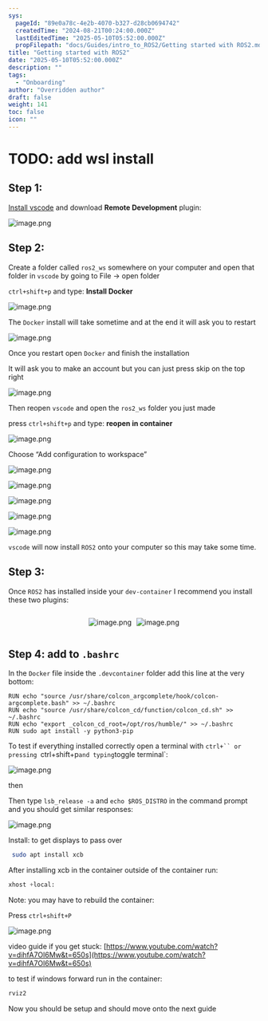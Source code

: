 ```yaml
---
sys:
  pageId: "89e0a78c-4e2b-4070-b327-d28cb0694742"
  createdTime: "2024-08-21T00:24:00.000Z"
  lastEditedTime: "2025-05-10T05:52:00.000Z"
  propFilepath: "docs/Guides/intro_to_ROS2/Getting started with ROS2.md"
title: "Getting started with ROS2"
date: "2025-05-10T05:52:00.000Z"
description: ""
tags:
  - "Onboarding"
author: "Overridden author"
draft: false
weight: 141
toc: false
icon: ""
---
```


# TODO: add wsl install

## Step 1:

[Install vscode](https://code.visualstudio.com/download) and download **Remote Development** plugin:

![image.png](https://prod-files-secure.s3.us-west-2.amazonaws.com/d518164a-d88e-44d1-a4ee-3adb3bd8bce0/efb52993-1881-4a40-b95e-6f020334f022/image.png?X-Amz-Algorithm=AWS4-HMAC-SHA256&X-Amz-Content-Sha256=UNSIGNED-PAYLOAD&X-Amz-Credential=ASIAZI2LB466SPQIHMZJ%2F20250702%2Fus-west-2%2Fs3%2Faws4_request&X-Amz-Date=20250702T230903Z&X-Amz-Expires=3600&X-Amz-Security-Token=IQoJb3JpZ2luX2VjEP3%2F%2F%2F%2F%2F%2F%2F%2F%2F%2FwEaCXVzLXdlc3QtMiJHMEUCIQCiLaByqSQLAOkqzPlOkKSaAQGAdgFqI8t5P7aVAU328QIgX9sxRgY8ykkHtK2JgulotuwudNmkk7wHRc4Rn81JrpIqiAQI9v%2F%2F%2F%2F%2F%2F%2F%2F%2F%2FARAAGgw2Mzc0MjMxODM4MDUiDPX7xkCTMTBl0ucIOCrcA%2BoboekedZJWyPGLNvsNIAmnBHmpF730uqmwU87%2BlyzrSqr%2FtRvDBtuhwVh9wy59gQFevZoJ%2BxceMMhdoqBIHrbzQuKrxJ4Ww%2FgaIB2408M5SNcQqm9jtmEVP8LeQ5oVXpUdJyu9EtzbiYZ%2FD%2BLWAHa2sJ2q%2BGC%2FhNjJ1g9RRnxMmiqeIPehf3xDNBNgqQ7uPc5a2WuqMZGuEpKRznRPX2OjTh8PsZdJNfkCcdwXaGPvGOgNV4sjkHbGf0CTviI7udhk2g8N1YnMOfe0d%2Btac6vW9dyr4wKQumcs7ep5to6cGtbxmI7ao7aJhTsgPdrIFHalj0jo2TfcItWNEf2LIw1bb%2Bv3tO0KKKJuYiHBdAh%2BiiUu8jj0KYxOqzHKQTQZuBWyIsSwm3TiP%2BkcKBlKAiWs268AEwLYDblkzFsMNKcRmjvjna67GH6k7pdITpq3OFZ9A%2FFPhFIjlEEsWy2QG3y8gvW8lL7tTd6%2FoVMFCJ1467VWIWYKKhePre1yJEKrAi4HNz%2FT1rUxhFZaRMr1TYTFFkPYFEUwYiq%2FkS5So8FOaxXO%2FZ9UnmxNX%2Bi%2BWz9u51RjFvMNo836SFM1ObZwO9YtGh%2BRZeUvtSxSU85DH%2BMcFtmASJVgFsLNQQ8vMPO8lsMGOqUBdVg48%2FgMOS1DNBseaqYnW9BO8YZ%2BD4IL1XxCgO20%2FchQClq%2FJ3KyGEjag2u4S32NqJD5%2FYiCbzhFNR30lJIbUud5LDgdPhQwRZSshbTI0jwIBFPsa5cyJf28aN7OKlmz1jOcVS6BfohIexVDvpZtzfst17tHnvkqven3L7s3ym%2Fj0P%2B5vOEDdZKeKx3DV97QvYg60enyj%2FeoLu95vviXTGjLvFlc&X-Amz-Signature=74ba28a53a8d6870fde566eaea9d54aed25cce09d0fd9a7ec5adcd673bc63d68&X-Amz-SignedHeaders=host&x-amz-checksum-mode=ENABLED&x-id=GetObject)

## Step 2:

Create a folder called `ros2_ws` somewhere on your computer and open that folder in `vscode` by going to File → open folder 

`ctrl+shift+p` and type: **Install Docker**

![image.png](https://prod-files-secure.s3.us-west-2.amazonaws.com/d518164a-d88e-44d1-a4ee-3adb3bd8bce0/2269dc0e-1cd5-47ff-bceb-c04ad9b2eab0/image.png?X-Amz-Algorithm=AWS4-HMAC-SHA256&X-Amz-Content-Sha256=UNSIGNED-PAYLOAD&X-Amz-Credential=ASIAZI2LB466SPQIHMZJ%2F20250702%2Fus-west-2%2Fs3%2Faws4_request&X-Amz-Date=20250702T230903Z&X-Amz-Expires=3600&X-Amz-Security-Token=IQoJb3JpZ2luX2VjEP3%2F%2F%2F%2F%2F%2F%2F%2F%2F%2FwEaCXVzLXdlc3QtMiJHMEUCIQCiLaByqSQLAOkqzPlOkKSaAQGAdgFqI8t5P7aVAU328QIgX9sxRgY8ykkHtK2JgulotuwudNmkk7wHRc4Rn81JrpIqiAQI9v%2F%2F%2F%2F%2F%2F%2F%2F%2F%2FARAAGgw2Mzc0MjMxODM4MDUiDPX7xkCTMTBl0ucIOCrcA%2BoboekedZJWyPGLNvsNIAmnBHmpF730uqmwU87%2BlyzrSqr%2FtRvDBtuhwVh9wy59gQFevZoJ%2BxceMMhdoqBIHrbzQuKrxJ4Ww%2FgaIB2408M5SNcQqm9jtmEVP8LeQ5oVXpUdJyu9EtzbiYZ%2FD%2BLWAHa2sJ2q%2BGC%2FhNjJ1g9RRnxMmiqeIPehf3xDNBNgqQ7uPc5a2WuqMZGuEpKRznRPX2OjTh8PsZdJNfkCcdwXaGPvGOgNV4sjkHbGf0CTviI7udhk2g8N1YnMOfe0d%2Btac6vW9dyr4wKQumcs7ep5to6cGtbxmI7ao7aJhTsgPdrIFHalj0jo2TfcItWNEf2LIw1bb%2Bv3tO0KKKJuYiHBdAh%2BiiUu8jj0KYxOqzHKQTQZuBWyIsSwm3TiP%2BkcKBlKAiWs268AEwLYDblkzFsMNKcRmjvjna67GH6k7pdITpq3OFZ9A%2FFPhFIjlEEsWy2QG3y8gvW8lL7tTd6%2FoVMFCJ1467VWIWYKKhePre1yJEKrAi4HNz%2FT1rUxhFZaRMr1TYTFFkPYFEUwYiq%2FkS5So8FOaxXO%2FZ9UnmxNX%2Bi%2BWz9u51RjFvMNo836SFM1ObZwO9YtGh%2BRZeUvtSxSU85DH%2BMcFtmASJVgFsLNQQ8vMPO8lsMGOqUBdVg48%2FgMOS1DNBseaqYnW9BO8YZ%2BD4IL1XxCgO20%2FchQClq%2FJ3KyGEjag2u4S32NqJD5%2FYiCbzhFNR30lJIbUud5LDgdPhQwRZSshbTI0jwIBFPsa5cyJf28aN7OKlmz1jOcVS6BfohIexVDvpZtzfst17tHnvkqven3L7s3ym%2Fj0P%2B5vOEDdZKeKx3DV97QvYg60enyj%2FeoLu95vviXTGjLvFlc&X-Amz-Signature=5e1793ba45b39ee1d66a63649d964dea1ed7272cf6f462d718c2fcf9cc328a7f&X-Amz-SignedHeaders=host&x-amz-checksum-mode=ENABLED&x-id=GetObject)

The `Docker` install will take sometime and at the end it will ask you to restart

![image.png](https://prod-files-secure.s3.us-west-2.amazonaws.com/d518164a-d88e-44d1-a4ee-3adb3bd8bce0/ed233f78-be33-4b1f-b89c-9c346c0e961e/image.png?X-Amz-Algorithm=AWS4-HMAC-SHA256&X-Amz-Content-Sha256=UNSIGNED-PAYLOAD&X-Amz-Credential=ASIAZI2LB466SPQIHMZJ%2F20250702%2Fus-west-2%2Fs3%2Faws4_request&X-Amz-Date=20250702T230903Z&X-Amz-Expires=3600&X-Amz-Security-Token=IQoJb3JpZ2luX2VjEP3%2F%2F%2F%2F%2F%2F%2F%2F%2F%2FwEaCXVzLXdlc3QtMiJHMEUCIQCiLaByqSQLAOkqzPlOkKSaAQGAdgFqI8t5P7aVAU328QIgX9sxRgY8ykkHtK2JgulotuwudNmkk7wHRc4Rn81JrpIqiAQI9v%2F%2F%2F%2F%2F%2F%2F%2F%2F%2FARAAGgw2Mzc0MjMxODM4MDUiDPX7xkCTMTBl0ucIOCrcA%2BoboekedZJWyPGLNvsNIAmnBHmpF730uqmwU87%2BlyzrSqr%2FtRvDBtuhwVh9wy59gQFevZoJ%2BxceMMhdoqBIHrbzQuKrxJ4Ww%2FgaIB2408M5SNcQqm9jtmEVP8LeQ5oVXpUdJyu9EtzbiYZ%2FD%2BLWAHa2sJ2q%2BGC%2FhNjJ1g9RRnxMmiqeIPehf3xDNBNgqQ7uPc5a2WuqMZGuEpKRznRPX2OjTh8PsZdJNfkCcdwXaGPvGOgNV4sjkHbGf0CTviI7udhk2g8N1YnMOfe0d%2Btac6vW9dyr4wKQumcs7ep5to6cGtbxmI7ao7aJhTsgPdrIFHalj0jo2TfcItWNEf2LIw1bb%2Bv3tO0KKKJuYiHBdAh%2BiiUu8jj0KYxOqzHKQTQZuBWyIsSwm3TiP%2BkcKBlKAiWs268AEwLYDblkzFsMNKcRmjvjna67GH6k7pdITpq3OFZ9A%2FFPhFIjlEEsWy2QG3y8gvW8lL7tTd6%2FoVMFCJ1467VWIWYKKhePre1yJEKrAi4HNz%2FT1rUxhFZaRMr1TYTFFkPYFEUwYiq%2FkS5So8FOaxXO%2FZ9UnmxNX%2Bi%2BWz9u51RjFvMNo836SFM1ObZwO9YtGh%2BRZeUvtSxSU85DH%2BMcFtmASJVgFsLNQQ8vMPO8lsMGOqUBdVg48%2FgMOS1DNBseaqYnW9BO8YZ%2BD4IL1XxCgO20%2FchQClq%2FJ3KyGEjag2u4S32NqJD5%2FYiCbzhFNR30lJIbUud5LDgdPhQwRZSshbTI0jwIBFPsa5cyJf28aN7OKlmz1jOcVS6BfohIexVDvpZtzfst17tHnvkqven3L7s3ym%2Fj0P%2B5vOEDdZKeKx3DV97QvYg60enyj%2FeoLu95vviXTGjLvFlc&X-Amz-Signature=6cce6259daea537f5c097281dc2c5fbbac829f1ef38fc665e289a60aa18e7a36&X-Amz-SignedHeaders=host&x-amz-checksum-mode=ENABLED&x-id=GetObject)

Once you restart open `Docker` and finish the installation

It will ask you to make an account but you can just press skip on the top right

![image.png](https://prod-files-secure.s3.us-west-2.amazonaws.com/d518164a-d88e-44d1-a4ee-3adb3bd8bce0/21010ad9-1659-4fd9-9f59-9932a09b2a3d/image.png?X-Amz-Algorithm=AWS4-HMAC-SHA256&X-Amz-Content-Sha256=UNSIGNED-PAYLOAD&X-Amz-Credential=ASIAZI2LB466SPQIHMZJ%2F20250702%2Fus-west-2%2Fs3%2Faws4_request&X-Amz-Date=20250702T230903Z&X-Amz-Expires=3600&X-Amz-Security-Token=IQoJb3JpZ2luX2VjEP3%2F%2F%2F%2F%2F%2F%2F%2F%2F%2FwEaCXVzLXdlc3QtMiJHMEUCIQCiLaByqSQLAOkqzPlOkKSaAQGAdgFqI8t5P7aVAU328QIgX9sxRgY8ykkHtK2JgulotuwudNmkk7wHRc4Rn81JrpIqiAQI9v%2F%2F%2F%2F%2F%2F%2F%2F%2F%2FARAAGgw2Mzc0MjMxODM4MDUiDPX7xkCTMTBl0ucIOCrcA%2BoboekedZJWyPGLNvsNIAmnBHmpF730uqmwU87%2BlyzrSqr%2FtRvDBtuhwVh9wy59gQFevZoJ%2BxceMMhdoqBIHrbzQuKrxJ4Ww%2FgaIB2408M5SNcQqm9jtmEVP8LeQ5oVXpUdJyu9EtzbiYZ%2FD%2BLWAHa2sJ2q%2BGC%2FhNjJ1g9RRnxMmiqeIPehf3xDNBNgqQ7uPc5a2WuqMZGuEpKRznRPX2OjTh8PsZdJNfkCcdwXaGPvGOgNV4sjkHbGf0CTviI7udhk2g8N1YnMOfe0d%2Btac6vW9dyr4wKQumcs7ep5to6cGtbxmI7ao7aJhTsgPdrIFHalj0jo2TfcItWNEf2LIw1bb%2Bv3tO0KKKJuYiHBdAh%2BiiUu8jj0KYxOqzHKQTQZuBWyIsSwm3TiP%2BkcKBlKAiWs268AEwLYDblkzFsMNKcRmjvjna67GH6k7pdITpq3OFZ9A%2FFPhFIjlEEsWy2QG3y8gvW8lL7tTd6%2FoVMFCJ1467VWIWYKKhePre1yJEKrAi4HNz%2FT1rUxhFZaRMr1TYTFFkPYFEUwYiq%2FkS5So8FOaxXO%2FZ9UnmxNX%2Bi%2BWz9u51RjFvMNo836SFM1ObZwO9YtGh%2BRZeUvtSxSU85DH%2BMcFtmASJVgFsLNQQ8vMPO8lsMGOqUBdVg48%2FgMOS1DNBseaqYnW9BO8YZ%2BD4IL1XxCgO20%2FchQClq%2FJ3KyGEjag2u4S32NqJD5%2FYiCbzhFNR30lJIbUud5LDgdPhQwRZSshbTI0jwIBFPsa5cyJf28aN7OKlmz1jOcVS6BfohIexVDvpZtzfst17tHnvkqven3L7s3ym%2Fj0P%2B5vOEDdZKeKx3DV97QvYg60enyj%2FeoLu95vviXTGjLvFlc&X-Amz-Signature=53f374a63b49c822f635e4bc06e2e0f585b66428ca4acd925e523c02d86e0bc1&X-Amz-SignedHeaders=host&x-amz-checksum-mode=ENABLED&x-id=GetObject)

Then reopen `vscode` and open the `ros2_ws` folder you just made

press `ctrl+shift+p` and type: **reopen in container**

![image.png](https://prod-files-secure.s3.us-west-2.amazonaws.com/d518164a-d88e-44d1-a4ee-3adb3bd8bce0/4e93b8c2-41ad-488c-8095-c74205196118/image.png?X-Amz-Algorithm=AWS4-HMAC-SHA256&X-Amz-Content-Sha256=UNSIGNED-PAYLOAD&X-Amz-Credential=ASIAZI2LB466SPQIHMZJ%2F20250702%2Fus-west-2%2Fs3%2Faws4_request&X-Amz-Date=20250702T230903Z&X-Amz-Expires=3600&X-Amz-Security-Token=IQoJb3JpZ2luX2VjEP3%2F%2F%2F%2F%2F%2F%2F%2F%2F%2FwEaCXVzLXdlc3QtMiJHMEUCIQCiLaByqSQLAOkqzPlOkKSaAQGAdgFqI8t5P7aVAU328QIgX9sxRgY8ykkHtK2JgulotuwudNmkk7wHRc4Rn81JrpIqiAQI9v%2F%2F%2F%2F%2F%2F%2F%2F%2F%2FARAAGgw2Mzc0MjMxODM4MDUiDPX7xkCTMTBl0ucIOCrcA%2BoboekedZJWyPGLNvsNIAmnBHmpF730uqmwU87%2BlyzrSqr%2FtRvDBtuhwVh9wy59gQFevZoJ%2BxceMMhdoqBIHrbzQuKrxJ4Ww%2FgaIB2408M5SNcQqm9jtmEVP8LeQ5oVXpUdJyu9EtzbiYZ%2FD%2BLWAHa2sJ2q%2BGC%2FhNjJ1g9RRnxMmiqeIPehf3xDNBNgqQ7uPc5a2WuqMZGuEpKRznRPX2OjTh8PsZdJNfkCcdwXaGPvGOgNV4sjkHbGf0CTviI7udhk2g8N1YnMOfe0d%2Btac6vW9dyr4wKQumcs7ep5to6cGtbxmI7ao7aJhTsgPdrIFHalj0jo2TfcItWNEf2LIw1bb%2Bv3tO0KKKJuYiHBdAh%2BiiUu8jj0KYxOqzHKQTQZuBWyIsSwm3TiP%2BkcKBlKAiWs268AEwLYDblkzFsMNKcRmjvjna67GH6k7pdITpq3OFZ9A%2FFPhFIjlEEsWy2QG3y8gvW8lL7tTd6%2FoVMFCJ1467VWIWYKKhePre1yJEKrAi4HNz%2FT1rUxhFZaRMr1TYTFFkPYFEUwYiq%2FkS5So8FOaxXO%2FZ9UnmxNX%2Bi%2BWz9u51RjFvMNo836SFM1ObZwO9YtGh%2BRZeUvtSxSU85DH%2BMcFtmASJVgFsLNQQ8vMPO8lsMGOqUBdVg48%2FgMOS1DNBseaqYnW9BO8YZ%2BD4IL1XxCgO20%2FchQClq%2FJ3KyGEjag2u4S32NqJD5%2FYiCbzhFNR30lJIbUud5LDgdPhQwRZSshbTI0jwIBFPsa5cyJf28aN7OKlmz1jOcVS6BfohIexVDvpZtzfst17tHnvkqven3L7s3ym%2Fj0P%2B5vOEDdZKeKx3DV97QvYg60enyj%2FeoLu95vviXTGjLvFlc&X-Amz-Signature=618159db7f341c2c8971c1a8ce5b3133937ef1a34384c747a60482f128f99153&X-Amz-SignedHeaders=host&x-amz-checksum-mode=ENABLED&x-id=GetObject)

Choose “Add configuration to workspace”

![image.png](https://prod-files-secure.s3.us-west-2.amazonaws.com/d518164a-d88e-44d1-a4ee-3adb3bd8bce0/9560b282-5060-4989-ba37-97e7b2c22476/image.png?X-Amz-Algorithm=AWS4-HMAC-SHA256&X-Amz-Content-Sha256=UNSIGNED-PAYLOAD&X-Amz-Credential=ASIAZI2LB466SPQIHMZJ%2F20250702%2Fus-west-2%2Fs3%2Faws4_request&X-Amz-Date=20250702T230903Z&X-Amz-Expires=3600&X-Amz-Security-Token=IQoJb3JpZ2luX2VjEP3%2F%2F%2F%2F%2F%2F%2F%2F%2F%2FwEaCXVzLXdlc3QtMiJHMEUCIQCiLaByqSQLAOkqzPlOkKSaAQGAdgFqI8t5P7aVAU328QIgX9sxRgY8ykkHtK2JgulotuwudNmkk7wHRc4Rn81JrpIqiAQI9v%2F%2F%2F%2F%2F%2F%2F%2F%2F%2FARAAGgw2Mzc0MjMxODM4MDUiDPX7xkCTMTBl0ucIOCrcA%2BoboekedZJWyPGLNvsNIAmnBHmpF730uqmwU87%2BlyzrSqr%2FtRvDBtuhwVh9wy59gQFevZoJ%2BxceMMhdoqBIHrbzQuKrxJ4Ww%2FgaIB2408M5SNcQqm9jtmEVP8LeQ5oVXpUdJyu9EtzbiYZ%2FD%2BLWAHa2sJ2q%2BGC%2FhNjJ1g9RRnxMmiqeIPehf3xDNBNgqQ7uPc5a2WuqMZGuEpKRznRPX2OjTh8PsZdJNfkCcdwXaGPvGOgNV4sjkHbGf0CTviI7udhk2g8N1YnMOfe0d%2Btac6vW9dyr4wKQumcs7ep5to6cGtbxmI7ao7aJhTsgPdrIFHalj0jo2TfcItWNEf2LIw1bb%2Bv3tO0KKKJuYiHBdAh%2BiiUu8jj0KYxOqzHKQTQZuBWyIsSwm3TiP%2BkcKBlKAiWs268AEwLYDblkzFsMNKcRmjvjna67GH6k7pdITpq3OFZ9A%2FFPhFIjlEEsWy2QG3y8gvW8lL7tTd6%2FoVMFCJ1467VWIWYKKhePre1yJEKrAi4HNz%2FT1rUxhFZaRMr1TYTFFkPYFEUwYiq%2FkS5So8FOaxXO%2FZ9UnmxNX%2Bi%2BWz9u51RjFvMNo836SFM1ObZwO9YtGh%2BRZeUvtSxSU85DH%2BMcFtmASJVgFsLNQQ8vMPO8lsMGOqUBdVg48%2FgMOS1DNBseaqYnW9BO8YZ%2BD4IL1XxCgO20%2FchQClq%2FJ3KyGEjag2u4S32NqJD5%2FYiCbzhFNR30lJIbUud5LDgdPhQwRZSshbTI0jwIBFPsa5cyJf28aN7OKlmz1jOcVS6BfohIexVDvpZtzfst17tHnvkqven3L7s3ym%2Fj0P%2B5vOEDdZKeKx3DV97QvYg60enyj%2FeoLu95vviXTGjLvFlc&X-Amz-Signature=7291609a49be503fb8e0a5c8187db3b11ee04d071ca8d73a06af7cf6ab86147b&X-Amz-SignedHeaders=host&x-amz-checksum-mode=ENABLED&x-id=GetObject)

![image.png](https://prod-files-secure.s3.us-west-2.amazonaws.com/d518164a-d88e-44d1-a4ee-3adb3bd8bce0/2ee63f81-886b-48e8-a553-dc6e5eac99e4/image.png?X-Amz-Algorithm=AWS4-HMAC-SHA256&X-Amz-Content-Sha256=UNSIGNED-PAYLOAD&X-Amz-Credential=ASIAZI2LB466SPQIHMZJ%2F20250702%2Fus-west-2%2Fs3%2Faws4_request&X-Amz-Date=20250702T230903Z&X-Amz-Expires=3600&X-Amz-Security-Token=IQoJb3JpZ2luX2VjEP3%2F%2F%2F%2F%2F%2F%2F%2F%2F%2FwEaCXVzLXdlc3QtMiJHMEUCIQCiLaByqSQLAOkqzPlOkKSaAQGAdgFqI8t5P7aVAU328QIgX9sxRgY8ykkHtK2JgulotuwudNmkk7wHRc4Rn81JrpIqiAQI9v%2F%2F%2F%2F%2F%2F%2F%2F%2F%2FARAAGgw2Mzc0MjMxODM4MDUiDPX7xkCTMTBl0ucIOCrcA%2BoboekedZJWyPGLNvsNIAmnBHmpF730uqmwU87%2BlyzrSqr%2FtRvDBtuhwVh9wy59gQFevZoJ%2BxceMMhdoqBIHrbzQuKrxJ4Ww%2FgaIB2408M5SNcQqm9jtmEVP8LeQ5oVXpUdJyu9EtzbiYZ%2FD%2BLWAHa2sJ2q%2BGC%2FhNjJ1g9RRnxMmiqeIPehf3xDNBNgqQ7uPc5a2WuqMZGuEpKRznRPX2OjTh8PsZdJNfkCcdwXaGPvGOgNV4sjkHbGf0CTviI7udhk2g8N1YnMOfe0d%2Btac6vW9dyr4wKQumcs7ep5to6cGtbxmI7ao7aJhTsgPdrIFHalj0jo2TfcItWNEf2LIw1bb%2Bv3tO0KKKJuYiHBdAh%2BiiUu8jj0KYxOqzHKQTQZuBWyIsSwm3TiP%2BkcKBlKAiWs268AEwLYDblkzFsMNKcRmjvjna67GH6k7pdITpq3OFZ9A%2FFPhFIjlEEsWy2QG3y8gvW8lL7tTd6%2FoVMFCJ1467VWIWYKKhePre1yJEKrAi4HNz%2FT1rUxhFZaRMr1TYTFFkPYFEUwYiq%2FkS5So8FOaxXO%2FZ9UnmxNX%2Bi%2BWz9u51RjFvMNo836SFM1ObZwO9YtGh%2BRZeUvtSxSU85DH%2BMcFtmASJVgFsLNQQ8vMPO8lsMGOqUBdVg48%2FgMOS1DNBseaqYnW9BO8YZ%2BD4IL1XxCgO20%2FchQClq%2FJ3KyGEjag2u4S32NqJD5%2FYiCbzhFNR30lJIbUud5LDgdPhQwRZSshbTI0jwIBFPsa5cyJf28aN7OKlmz1jOcVS6BfohIexVDvpZtzfst17tHnvkqven3L7s3ym%2Fj0P%2B5vOEDdZKeKx3DV97QvYg60enyj%2FeoLu95vviXTGjLvFlc&X-Amz-Signature=6dcb0c852588d54c49fd96c5ae9509f49af71c5346d9e641cf70eab3ea4b4e73&X-Amz-SignedHeaders=host&x-amz-checksum-mode=ENABLED&x-id=GetObject)

![image.png](https://prod-files-secure.s3.us-west-2.amazonaws.com/d518164a-d88e-44d1-a4ee-3adb3bd8bce0/ae1580b2-b048-407e-aed9-b584224a7a04/image.png?X-Amz-Algorithm=AWS4-HMAC-SHA256&X-Amz-Content-Sha256=UNSIGNED-PAYLOAD&X-Amz-Credential=ASIAZI2LB466SPQIHMZJ%2F20250702%2Fus-west-2%2Fs3%2Faws4_request&X-Amz-Date=20250702T230903Z&X-Amz-Expires=3600&X-Amz-Security-Token=IQoJb3JpZ2luX2VjEP3%2F%2F%2F%2F%2F%2F%2F%2F%2F%2FwEaCXVzLXdlc3QtMiJHMEUCIQCiLaByqSQLAOkqzPlOkKSaAQGAdgFqI8t5P7aVAU328QIgX9sxRgY8ykkHtK2JgulotuwudNmkk7wHRc4Rn81JrpIqiAQI9v%2F%2F%2F%2F%2F%2F%2F%2F%2F%2FARAAGgw2Mzc0MjMxODM4MDUiDPX7xkCTMTBl0ucIOCrcA%2BoboekedZJWyPGLNvsNIAmnBHmpF730uqmwU87%2BlyzrSqr%2FtRvDBtuhwVh9wy59gQFevZoJ%2BxceMMhdoqBIHrbzQuKrxJ4Ww%2FgaIB2408M5SNcQqm9jtmEVP8LeQ5oVXpUdJyu9EtzbiYZ%2FD%2BLWAHa2sJ2q%2BGC%2FhNjJ1g9RRnxMmiqeIPehf3xDNBNgqQ7uPc5a2WuqMZGuEpKRznRPX2OjTh8PsZdJNfkCcdwXaGPvGOgNV4sjkHbGf0CTviI7udhk2g8N1YnMOfe0d%2Btac6vW9dyr4wKQumcs7ep5to6cGtbxmI7ao7aJhTsgPdrIFHalj0jo2TfcItWNEf2LIw1bb%2Bv3tO0KKKJuYiHBdAh%2BiiUu8jj0KYxOqzHKQTQZuBWyIsSwm3TiP%2BkcKBlKAiWs268AEwLYDblkzFsMNKcRmjvjna67GH6k7pdITpq3OFZ9A%2FFPhFIjlEEsWy2QG3y8gvW8lL7tTd6%2FoVMFCJ1467VWIWYKKhePre1yJEKrAi4HNz%2FT1rUxhFZaRMr1TYTFFkPYFEUwYiq%2FkS5So8FOaxXO%2FZ9UnmxNX%2Bi%2BWz9u51RjFvMNo836SFM1ObZwO9YtGh%2BRZeUvtSxSU85DH%2BMcFtmASJVgFsLNQQ8vMPO8lsMGOqUBdVg48%2FgMOS1DNBseaqYnW9BO8YZ%2BD4IL1XxCgO20%2FchQClq%2FJ3KyGEjag2u4S32NqJD5%2FYiCbzhFNR30lJIbUud5LDgdPhQwRZSshbTI0jwIBFPsa5cyJf28aN7OKlmz1jOcVS6BfohIexVDvpZtzfst17tHnvkqven3L7s3ym%2Fj0P%2B5vOEDdZKeKx3DV97QvYg60enyj%2FeoLu95vviXTGjLvFlc&X-Amz-Signature=412bf3f5f31c0f3cc19e84c0f367090b8cae2fa9f7f46f1523cbdad0635de392&X-Amz-SignedHeaders=host&x-amz-checksum-mode=ENABLED&x-id=GetObject)

![image.png](https://prod-files-secure.s3.us-west-2.amazonaws.com/d518164a-d88e-44d1-a4ee-3adb3bd8bce0/53255b28-f75e-430f-b9e3-c0ac8577e42b/image.png?X-Amz-Algorithm=AWS4-HMAC-SHA256&X-Amz-Content-Sha256=UNSIGNED-PAYLOAD&X-Amz-Credential=ASIAZI2LB466SPQIHMZJ%2F20250702%2Fus-west-2%2Fs3%2Faws4_request&X-Amz-Date=20250702T230903Z&X-Amz-Expires=3600&X-Amz-Security-Token=IQoJb3JpZ2luX2VjEP3%2F%2F%2F%2F%2F%2F%2F%2F%2F%2FwEaCXVzLXdlc3QtMiJHMEUCIQCiLaByqSQLAOkqzPlOkKSaAQGAdgFqI8t5P7aVAU328QIgX9sxRgY8ykkHtK2JgulotuwudNmkk7wHRc4Rn81JrpIqiAQI9v%2F%2F%2F%2F%2F%2F%2F%2F%2F%2FARAAGgw2Mzc0MjMxODM4MDUiDPX7xkCTMTBl0ucIOCrcA%2BoboekedZJWyPGLNvsNIAmnBHmpF730uqmwU87%2BlyzrSqr%2FtRvDBtuhwVh9wy59gQFevZoJ%2BxceMMhdoqBIHrbzQuKrxJ4Ww%2FgaIB2408M5SNcQqm9jtmEVP8LeQ5oVXpUdJyu9EtzbiYZ%2FD%2BLWAHa2sJ2q%2BGC%2FhNjJ1g9RRnxMmiqeIPehf3xDNBNgqQ7uPc5a2WuqMZGuEpKRznRPX2OjTh8PsZdJNfkCcdwXaGPvGOgNV4sjkHbGf0CTviI7udhk2g8N1YnMOfe0d%2Btac6vW9dyr4wKQumcs7ep5to6cGtbxmI7ao7aJhTsgPdrIFHalj0jo2TfcItWNEf2LIw1bb%2Bv3tO0KKKJuYiHBdAh%2BiiUu8jj0KYxOqzHKQTQZuBWyIsSwm3TiP%2BkcKBlKAiWs268AEwLYDblkzFsMNKcRmjvjna67GH6k7pdITpq3OFZ9A%2FFPhFIjlEEsWy2QG3y8gvW8lL7tTd6%2FoVMFCJ1467VWIWYKKhePre1yJEKrAi4HNz%2FT1rUxhFZaRMr1TYTFFkPYFEUwYiq%2FkS5So8FOaxXO%2FZ9UnmxNX%2Bi%2BWz9u51RjFvMNo836SFM1ObZwO9YtGh%2BRZeUvtSxSU85DH%2BMcFtmASJVgFsLNQQ8vMPO8lsMGOqUBdVg48%2FgMOS1DNBseaqYnW9BO8YZ%2BD4IL1XxCgO20%2FchQClq%2FJ3KyGEjag2u4S32NqJD5%2FYiCbzhFNR30lJIbUud5LDgdPhQwRZSshbTI0jwIBFPsa5cyJf28aN7OKlmz1jOcVS6BfohIexVDvpZtzfst17tHnvkqven3L7s3ym%2Fj0P%2B5vOEDdZKeKx3DV97QvYg60enyj%2FeoLu95vviXTGjLvFlc&X-Amz-Signature=23a6c414632beef82816d9d46399c4a07e0d3d5c195fbbc62af11cfaef2d88f7&X-Amz-SignedHeaders=host&x-amz-checksum-mode=ENABLED&x-id=GetObject)

![image.png](https://prod-files-secure.s3.us-west-2.amazonaws.com/d518164a-d88e-44d1-a4ee-3adb3bd8bce0/7c562767-5af9-4ffb-97d1-327bcdf4ee00/image.png?X-Amz-Algorithm=AWS4-HMAC-SHA256&X-Amz-Content-Sha256=UNSIGNED-PAYLOAD&X-Amz-Credential=ASIAZI2LB466SPQIHMZJ%2F20250702%2Fus-west-2%2Fs3%2Faws4_request&X-Amz-Date=20250702T230903Z&X-Amz-Expires=3600&X-Amz-Security-Token=IQoJb3JpZ2luX2VjEP3%2F%2F%2F%2F%2F%2F%2F%2F%2F%2FwEaCXVzLXdlc3QtMiJHMEUCIQCiLaByqSQLAOkqzPlOkKSaAQGAdgFqI8t5P7aVAU328QIgX9sxRgY8ykkHtK2JgulotuwudNmkk7wHRc4Rn81JrpIqiAQI9v%2F%2F%2F%2F%2F%2F%2F%2F%2F%2FARAAGgw2Mzc0MjMxODM4MDUiDPX7xkCTMTBl0ucIOCrcA%2BoboekedZJWyPGLNvsNIAmnBHmpF730uqmwU87%2BlyzrSqr%2FtRvDBtuhwVh9wy59gQFevZoJ%2BxceMMhdoqBIHrbzQuKrxJ4Ww%2FgaIB2408M5SNcQqm9jtmEVP8LeQ5oVXpUdJyu9EtzbiYZ%2FD%2BLWAHa2sJ2q%2BGC%2FhNjJ1g9RRnxMmiqeIPehf3xDNBNgqQ7uPc5a2WuqMZGuEpKRznRPX2OjTh8PsZdJNfkCcdwXaGPvGOgNV4sjkHbGf0CTviI7udhk2g8N1YnMOfe0d%2Btac6vW9dyr4wKQumcs7ep5to6cGtbxmI7ao7aJhTsgPdrIFHalj0jo2TfcItWNEf2LIw1bb%2Bv3tO0KKKJuYiHBdAh%2BiiUu8jj0KYxOqzHKQTQZuBWyIsSwm3TiP%2BkcKBlKAiWs268AEwLYDblkzFsMNKcRmjvjna67GH6k7pdITpq3OFZ9A%2FFPhFIjlEEsWy2QG3y8gvW8lL7tTd6%2FoVMFCJ1467VWIWYKKhePre1yJEKrAi4HNz%2FT1rUxhFZaRMr1TYTFFkPYFEUwYiq%2FkS5So8FOaxXO%2FZ9UnmxNX%2Bi%2BWz9u51RjFvMNo836SFM1ObZwO9YtGh%2BRZeUvtSxSU85DH%2BMcFtmASJVgFsLNQQ8vMPO8lsMGOqUBdVg48%2FgMOS1DNBseaqYnW9BO8YZ%2BD4IL1XxCgO20%2FchQClq%2FJ3KyGEjag2u4S32NqJD5%2FYiCbzhFNR30lJIbUud5LDgdPhQwRZSshbTI0jwIBFPsa5cyJf28aN7OKlmz1jOcVS6BfohIexVDvpZtzfst17tHnvkqven3L7s3ym%2Fj0P%2B5vOEDdZKeKx3DV97QvYg60enyj%2FeoLu95vviXTGjLvFlc&X-Amz-Signature=ce8844daa9981a15898a639fbec6e5a2cbd3d83a0ec24b7b38e80caa70a1ef10&X-Amz-SignedHeaders=host&x-amz-checksum-mode=ENABLED&x-id=GetObject)

`vscode` will now install `ROS2` onto your computer so this may take some time.

## Step 3:

Once `ROS2` has installed inside your `dev-container` I recommend you install these two plugins:

<div style="display: flex;flex-direction: row; column-gap:10px; max-width: 630px;justify-content: center;">
<div>

![image.png](https://prod-files-secure.s3.us-west-2.amazonaws.com/d518164a-d88e-44d1-a4ee-3adb3bd8bce0/3fc3d550-5a54-4ba1-ba6b-faa01cdb7369/image.png?X-Amz-Algorithm=AWS4-HMAC-SHA256&X-Amz-Content-Sha256=UNSIGNED-PAYLOAD&X-Amz-Credential=ASIAZI2LB466VPWYMGML%2F20250702%2Fus-west-2%2Fs3%2Faws4_request&X-Amz-Date=20250702T230905Z&X-Amz-Expires=3600&X-Amz-Security-Token=IQoJb3JpZ2luX2VjEP3%2F%2F%2F%2F%2F%2F%2F%2F%2F%2FwEaCXVzLXdlc3QtMiJHMEUCIQCqsvjglrN2CMXsrnZlxJUrC8niAXssrEk0eimgnyvP3gIgGRwMe9z2IkZUHjv0Iwoo0rwQUXlxBpikd1Kl416qVm4qiAQI9v%2F%2F%2F%2F%2F%2F%2F%2F%2F%2FARAAGgw2Mzc0MjMxODM4MDUiDLtdWEGHy7Thd3Fk9SrcA7Sj%2BKobR2FRSMBb5U9YgCjMQgB5cXExQeUfqPUmuw8ttS4at9H%2BfvR5oO23UcBH9zueZZrB2s82J2laq8fh2MPXhiyxQTqf2qT5%2B2n2RnkzY6WSej3qst2rCTPzWDBWFCpzUl9zACoCylPoSG65FEbwHZ8aaPKLB4JU338dKpAj%2FekRP7lvjqN4OqO%2BqWR0HQdVjgXId2PbX6uS%2FHn4YxEZjVLDK3Tls5SlG7fHY5BI%2FvKaC8pqFrYXN3gnR%2Fpa8d8A%2FOfqZgNl4%2FmeLGF%2Bz4SpWZe8cmIvswNLqHwNV2KTkPo%2FvChI48f0GoXV%2B8RHU5SU3Xcv%2FbmQudUew0xA79M8tjL7TXYtzdZHXuoxlkZGoHvYshs9wb9CP%2BpKnqwVbzN%2FuDH6q%2BScf8%2FsUT5fWtq0c%2Bwq2gRaDvgr%2Bd40ZQWcHusadq3w8JkZzhwHa0vp6J0xFrFG3juadzFczZtNtkCtmMl5zwXBTu8MemJCwfQGxklvSZPc5cMhIEc0qxcaH%2FTJJO2SJ84AJhVEOf8UxE3bhoctzbia0jv%2Bl2WSe8pDCMgoOcbIMDV5CRmcidntdA%2B27AsPty%2Fk58wR2yzrrv6zoGCNAG%2F1vqF4Mpvb1vIsAHKhMcqVLsqzy6OVMNG9lsMGOqUBt8%2BTCFB2Y9sdU5qaIKOc%2FCCo0oMkGzpldGRfQfMNhjQcrmsjPbZ4YSOh9HG48yNnuT9tpbPmBRfnTkrkFqSoI3HLFqYKX8Up0WR%2Fnsj%2BWbQl2OF9c5bpng3wAqPM5krcrrMyA0aOmX5NMrPbXJKSC%2BdS%2Bslqcd4y9u9iCL%2B0DxFPfhB%2BVJkTkCOYYbIpMX19Dm9BCATPPUgg30%2BHme1wzaJYdu4O&X-Amz-Signature=bd355273bec408f6f905b7656cbf712ecc2a892a8489a7c2ccc614c9a4831faf&X-Amz-SignedHeaders=host&x-amz-checksum-mode=ENABLED&x-id=GetObject)

</div>
<div>

![image.png](https://prod-files-secure.s3.us-west-2.amazonaws.com/d518164a-d88e-44d1-a4ee-3adb3bd8bce0/d994cc66-13c2-4093-a5a3-f84cf4601a82/image.png?X-Amz-Algorithm=AWS4-HMAC-SHA256&X-Amz-Content-Sha256=UNSIGNED-PAYLOAD&X-Amz-Credential=ASIAZI2LB466YJIDA4NG%2F20250702%2Fus-west-2%2Fs3%2Faws4_request&X-Amz-Date=20250702T230905Z&X-Amz-Expires=3600&X-Amz-Security-Token=IQoJb3JpZ2luX2VjEP3%2F%2F%2F%2F%2F%2F%2F%2F%2F%2FwEaCXVzLXdlc3QtMiJHMEUCIQCKYoboURI57ap8T7%2FNgvHfinioTeyhyYyS%2FEQzz2ddfwIgKkWdz1fuNJmb4YnX%2FwHWcvpHDGPlJN9ilmTKEiq%2B%2F5IqiAQI9v%2F%2F%2F%2F%2F%2F%2F%2F%2F%2FARAAGgw2Mzc0MjMxODM4MDUiDNWPJg7TAGJogPa0IircA7%2BKDilNRe8R3VhnqsSgRQUiye8pDzMUUiQv%2FWTtSm0w3wfS07dsbNBnBDBrFxXf4MTSxf%2BKvR%2B7vTGznF9hFM%2FBOI8hRvkpiATYJFbeTzKnVbCQ2hGNBVOC8aeJyxjsn%2BvbJwE8RTjLIAPLYEBx5wxThSYoD8qSIFs8b7St6KhbUtPvWqLR38wq%2FgtUswvzzu4L%2F6S42IsEdm2m3Xo0QqnO71WyunyqQASFBfVMUwNRTm%2FA9blpBh74uKzBo%2F1Rps%2BwnL1yBT0%2B6N1uuYeG9fBE1Qyr0g26a645iWHy8nviGZMydSm5h%2FCPm2%2BISXBF8knLhCRqU5xIV63A4IYjEMcziU0Adwo443lad%2B74UHnO601qrE200LI5jteuJnuf00%2FXGFpF1BkZDsBIo8%2BPtYvKGy6nD7zQ%2BRs5Qaqb4%2B%2BLiRIY30pF5itkFaD4EFdJSiD34WaT2J8TjOqKg1YMfVATiYceymbsrkfKpqhPDi%2Bz8P2HRfBP4Qu1V2QsRzNm1ljQsy%2FrcpWsZsjh%2BaGqSIW9euR8Ziu5%2BA9SpYSLtsfsogfdklULzYR%2Bnbb%2Bd1OJ6U7vrIG17iZvbfMOLAZQTf0RQebPn5F4qYDay39EGpzhEJeOLHK0gzWt44iRMP28lsMGOqUBsfQRe5ND78ZT2tp9P6Qy7U4j1cySB0Yjhvyz05S3hZVgo94WZTKSHg22WUpRFOYnMg6KIiOiS%2FyLIpVDnDjVAkDCripn4U3YCeFM3pbSbOXF5%2FtHFWp8li3Ct%2F1fmBHYAqU7lpM3%2Bb18B5hEFMc9RCP4OaU7739TtHw4TP7aF1Iw5yFAth2kv189O8s8YlJa4Kk%2FUUAwJaaytbJHlS%2F9NmTLkYkW&X-Amz-Signature=d0cad3edb5a17a4895360019e19867936230fd31e234107d25a2c7b41a1bd20f&X-Amz-SignedHeaders=host&x-amz-checksum-mode=ENABLED&x-id=GetObject)

</div>
</div>

## Step 4: add to `.bashrc`

In the `Docker` file inside the `.devcontainer` folder add this line at the very bottom: 

```docker
RUN echo "source /usr/share/colcon_argcomplete/hook/colcon-argcomplete.bash" >> ~/.bashrc
RUN echo "source /usr/share/colcon_cd/function/colcon_cd.sh" >> ~/.bashrc
RUN echo "export _colcon_cd_root=/opt/ros/humble/" >> ~/.bashrc
RUN sudo apt install -y python3-pip 
```

To test if everything installed correctly open a terminal with `ctrl+`` or pressing `ctrl+shift+p` and typing `toggle terminal`:

![image.png](https://prod-files-secure.s3.us-west-2.amazonaws.com/d518164a-d88e-44d1-a4ee-3adb3bd8bce0/6a4943d8-b04e-4c02-9a58-775f3384d1a5/image.png?X-Amz-Algorithm=AWS4-HMAC-SHA256&X-Amz-Content-Sha256=UNSIGNED-PAYLOAD&X-Amz-Credential=ASIAZI2LB466SPQIHMZJ%2F20250702%2Fus-west-2%2Fs3%2Faws4_request&X-Amz-Date=20250702T230903Z&X-Amz-Expires=3600&X-Amz-Security-Token=IQoJb3JpZ2luX2VjEP3%2F%2F%2F%2F%2F%2F%2F%2F%2F%2FwEaCXVzLXdlc3QtMiJHMEUCIQCiLaByqSQLAOkqzPlOkKSaAQGAdgFqI8t5P7aVAU328QIgX9sxRgY8ykkHtK2JgulotuwudNmkk7wHRc4Rn81JrpIqiAQI9v%2F%2F%2F%2F%2F%2F%2F%2F%2F%2FARAAGgw2Mzc0MjMxODM4MDUiDPX7xkCTMTBl0ucIOCrcA%2BoboekedZJWyPGLNvsNIAmnBHmpF730uqmwU87%2BlyzrSqr%2FtRvDBtuhwVh9wy59gQFevZoJ%2BxceMMhdoqBIHrbzQuKrxJ4Ww%2FgaIB2408M5SNcQqm9jtmEVP8LeQ5oVXpUdJyu9EtzbiYZ%2FD%2BLWAHa2sJ2q%2BGC%2FhNjJ1g9RRnxMmiqeIPehf3xDNBNgqQ7uPc5a2WuqMZGuEpKRznRPX2OjTh8PsZdJNfkCcdwXaGPvGOgNV4sjkHbGf0CTviI7udhk2g8N1YnMOfe0d%2Btac6vW9dyr4wKQumcs7ep5to6cGtbxmI7ao7aJhTsgPdrIFHalj0jo2TfcItWNEf2LIw1bb%2Bv3tO0KKKJuYiHBdAh%2BiiUu8jj0KYxOqzHKQTQZuBWyIsSwm3TiP%2BkcKBlKAiWs268AEwLYDblkzFsMNKcRmjvjna67GH6k7pdITpq3OFZ9A%2FFPhFIjlEEsWy2QG3y8gvW8lL7tTd6%2FoVMFCJ1467VWIWYKKhePre1yJEKrAi4HNz%2FT1rUxhFZaRMr1TYTFFkPYFEUwYiq%2FkS5So8FOaxXO%2FZ9UnmxNX%2Bi%2BWz9u51RjFvMNo836SFM1ObZwO9YtGh%2BRZeUvtSxSU85DH%2BMcFtmASJVgFsLNQQ8vMPO8lsMGOqUBdVg48%2FgMOS1DNBseaqYnW9BO8YZ%2BD4IL1XxCgO20%2FchQClq%2FJ3KyGEjag2u4S32NqJD5%2FYiCbzhFNR30lJIbUud5LDgdPhQwRZSshbTI0jwIBFPsa5cyJf28aN7OKlmz1jOcVS6BfohIexVDvpZtzfst17tHnvkqven3L7s3ym%2Fj0P%2B5vOEDdZKeKx3DV97QvYg60enyj%2FeoLu95vviXTGjLvFlc&X-Amz-Signature=1e3680af9299c94c91b961f22a6625b1b03b0c836a4cd452a011dcf9b239c527&X-Amz-SignedHeaders=host&x-amz-checksum-mode=ENABLED&x-id=GetObject)

then 

Then type `lsb_release -a` and `echo $ROS_DISTRO` in the command prompt and you should get similar responses:

![image.png](https://prod-files-secure.s3.us-west-2.amazonaws.com/d518164a-d88e-44d1-a4ee-3adb3bd8bce0/3e635dec-a805-4e85-8b9e-d000e5b71a4e/image.png?X-Amz-Algorithm=AWS4-HMAC-SHA256&X-Amz-Content-Sha256=UNSIGNED-PAYLOAD&X-Amz-Credential=ASIAZI2LB466SPQIHMZJ%2F20250702%2Fus-west-2%2Fs3%2Faws4_request&X-Amz-Date=20250702T230903Z&X-Amz-Expires=3600&X-Amz-Security-Token=IQoJb3JpZ2luX2VjEP3%2F%2F%2F%2F%2F%2F%2F%2F%2F%2FwEaCXVzLXdlc3QtMiJHMEUCIQCiLaByqSQLAOkqzPlOkKSaAQGAdgFqI8t5P7aVAU328QIgX9sxRgY8ykkHtK2JgulotuwudNmkk7wHRc4Rn81JrpIqiAQI9v%2F%2F%2F%2F%2F%2F%2F%2F%2F%2FARAAGgw2Mzc0MjMxODM4MDUiDPX7xkCTMTBl0ucIOCrcA%2BoboekedZJWyPGLNvsNIAmnBHmpF730uqmwU87%2BlyzrSqr%2FtRvDBtuhwVh9wy59gQFevZoJ%2BxceMMhdoqBIHrbzQuKrxJ4Ww%2FgaIB2408M5SNcQqm9jtmEVP8LeQ5oVXpUdJyu9EtzbiYZ%2FD%2BLWAHa2sJ2q%2BGC%2FhNjJ1g9RRnxMmiqeIPehf3xDNBNgqQ7uPc5a2WuqMZGuEpKRznRPX2OjTh8PsZdJNfkCcdwXaGPvGOgNV4sjkHbGf0CTviI7udhk2g8N1YnMOfe0d%2Btac6vW9dyr4wKQumcs7ep5to6cGtbxmI7ao7aJhTsgPdrIFHalj0jo2TfcItWNEf2LIw1bb%2Bv3tO0KKKJuYiHBdAh%2BiiUu8jj0KYxOqzHKQTQZuBWyIsSwm3TiP%2BkcKBlKAiWs268AEwLYDblkzFsMNKcRmjvjna67GH6k7pdITpq3OFZ9A%2FFPhFIjlEEsWy2QG3y8gvW8lL7tTd6%2FoVMFCJ1467VWIWYKKhePre1yJEKrAi4HNz%2FT1rUxhFZaRMr1TYTFFkPYFEUwYiq%2FkS5So8FOaxXO%2FZ9UnmxNX%2Bi%2BWz9u51RjFvMNo836SFM1ObZwO9YtGh%2BRZeUvtSxSU85DH%2BMcFtmASJVgFsLNQQ8vMPO8lsMGOqUBdVg48%2FgMOS1DNBseaqYnW9BO8YZ%2BD4IL1XxCgO20%2FchQClq%2FJ3KyGEjag2u4S32NqJD5%2FYiCbzhFNR30lJIbUud5LDgdPhQwRZSshbTI0jwIBFPsa5cyJf28aN7OKlmz1jOcVS6BfohIexVDvpZtzfst17tHnvkqven3L7s3ym%2Fj0P%2B5vOEDdZKeKx3DV97QvYg60enyj%2FeoLu95vviXTGjLvFlc&X-Amz-Signature=e241fc856e6f56457063d75bf427d7c882c37e91ae56ae70d19b8bb44502a9ad&X-Amz-SignedHeaders=host&x-amz-checksum-mode=ENABLED&x-id=GetObject)

Install:  to get displays to pass over

```bash
 sudo apt install xcb
```

After installing xcb in the container outside of the container run:

```python
xhost +local:
```

Note: you may have to rebuild the container:

Press `ctrl+shift+P`

![image.png](https://prod-files-secure.s3.us-west-2.amazonaws.com/d518164a-d88e-44d1-a4ee-3adb3bd8bce0/6c2be660-2618-4c38-9c26-53554f7a0b7b/image.png?X-Amz-Algorithm=AWS4-HMAC-SHA256&X-Amz-Content-Sha256=UNSIGNED-PAYLOAD&X-Amz-Credential=ASIAZI2LB466SPQIHMZJ%2F20250702%2Fus-west-2%2Fs3%2Faws4_request&X-Amz-Date=20250702T230903Z&X-Amz-Expires=3600&X-Amz-Security-Token=IQoJb3JpZ2luX2VjEP3%2F%2F%2F%2F%2F%2F%2F%2F%2F%2FwEaCXVzLXdlc3QtMiJHMEUCIQCiLaByqSQLAOkqzPlOkKSaAQGAdgFqI8t5P7aVAU328QIgX9sxRgY8ykkHtK2JgulotuwudNmkk7wHRc4Rn81JrpIqiAQI9v%2F%2F%2F%2F%2F%2F%2F%2F%2F%2FARAAGgw2Mzc0MjMxODM4MDUiDPX7xkCTMTBl0ucIOCrcA%2BoboekedZJWyPGLNvsNIAmnBHmpF730uqmwU87%2BlyzrSqr%2FtRvDBtuhwVh9wy59gQFevZoJ%2BxceMMhdoqBIHrbzQuKrxJ4Ww%2FgaIB2408M5SNcQqm9jtmEVP8LeQ5oVXpUdJyu9EtzbiYZ%2FD%2BLWAHa2sJ2q%2BGC%2FhNjJ1g9RRnxMmiqeIPehf3xDNBNgqQ7uPc5a2WuqMZGuEpKRznRPX2OjTh8PsZdJNfkCcdwXaGPvGOgNV4sjkHbGf0CTviI7udhk2g8N1YnMOfe0d%2Btac6vW9dyr4wKQumcs7ep5to6cGtbxmI7ao7aJhTsgPdrIFHalj0jo2TfcItWNEf2LIw1bb%2Bv3tO0KKKJuYiHBdAh%2BiiUu8jj0KYxOqzHKQTQZuBWyIsSwm3TiP%2BkcKBlKAiWs268AEwLYDblkzFsMNKcRmjvjna67GH6k7pdITpq3OFZ9A%2FFPhFIjlEEsWy2QG3y8gvW8lL7tTd6%2FoVMFCJ1467VWIWYKKhePre1yJEKrAi4HNz%2FT1rUxhFZaRMr1TYTFFkPYFEUwYiq%2FkS5So8FOaxXO%2FZ9UnmxNX%2Bi%2BWz9u51RjFvMNo836SFM1ObZwO9YtGh%2BRZeUvtSxSU85DH%2BMcFtmASJVgFsLNQQ8vMPO8lsMGOqUBdVg48%2FgMOS1DNBseaqYnW9BO8YZ%2BD4IL1XxCgO20%2FchQClq%2FJ3KyGEjag2u4S32NqJD5%2FYiCbzhFNR30lJIbUud5LDgdPhQwRZSshbTI0jwIBFPsa5cyJf28aN7OKlmz1jOcVS6BfohIexVDvpZtzfst17tHnvkqven3L7s3ym%2Fj0P%2B5vOEDdZKeKx3DV97QvYg60enyj%2FeoLu95vviXTGjLvFlc&X-Amz-Signature=aee3aef66fc8d5e42b99bc758181a4c496b9e54a0dd2e428557eba4474e054a2&X-Amz-SignedHeaders=host&x-amz-checksum-mode=ENABLED&x-id=GetObject)

video guide if you get stuck: [https://www.youtube.com/watch?v=dihfA7Ol6Mw&t=650s](https://www.youtube.com/watch?v=dihfA7Ol6Mw&t=650s)

to test if windows forward run in the container:

```bash
rviz2
```

Now you should be setup and should move onto the next guide 
